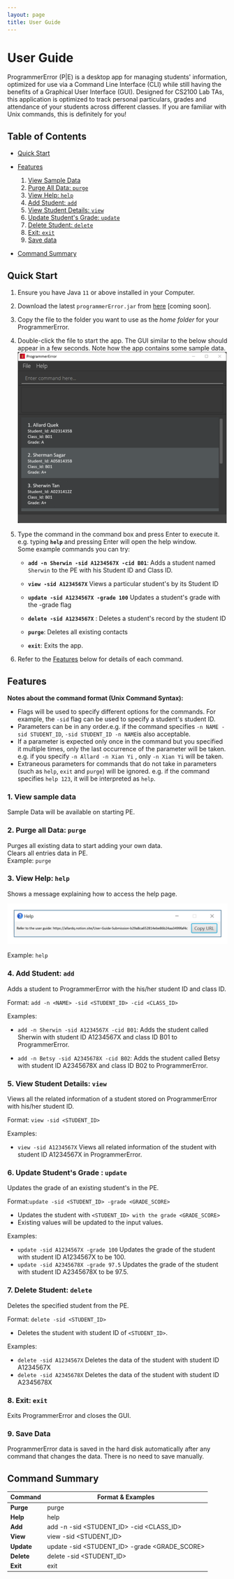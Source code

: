 ```yaml
---
layout: page
title: User Guide
---
```


# User Guide
ProgrammerError (P|E) is a desktop app for managing students' information, optimized for use via a Command Line Interface (CLI) while still having the benefits of a Graphical User Interface (GUI). Designed for CS2100 Lab TAs, this application is optimized to track personal particulars, grades and attendance of your students across different classes. If you are familiar with Unix commands, this is definitely for you!

## Table of Contents
- [Quick Start](#quick-start)
- [Features](#features)
  1. [View Sample Data](#view-sample-data)
  2. [Purge All Data: `purge`](#purge-all-data)
  3. [View Help: `help`](#view-help)
  4. [Add Student: `add`](#add-student)
  5. [View Student Details: `view`](#view-student)
  6. [Update Student's Grade: `update`](#update-student)
  7. [Delete Student: `delete`](#delete-student)
  8. [Exit: `exit`](#exit)
  9. [Save data](#save-data)

- [Command Summary](#command-summary)

## <a name="quick-start"></a>Quick Start
1. Ensure you have Java `11` or above installed in your Computer.

2. Download the latest `programmerError.jar` from [here](https://github.com/se-edu/addressbook-level3/releases) [coming soon].

3. Copy the file to the folder you want to use as the _home folder_ for your ProgrammerError.

4. Double-click the file to start the app. The GUI similar to the below should appear in a few seconds. Note how the app contains some sample data.<br>
   ![Ui](images/Ui.png)

5. Type the command in the command box and press Enter to execute it. e.g. typing **`help`** and pressing Enter will open the help window.<br>
   Some example commands you can try:

   * **`add -n Sherwin -sid A1234567X -cid B01`**: Adds a student named `Sherwin` to the PE with his Student ID and Class ID.

   * **`view -sid A1234567X`** Views a particular student's by its Student ID

   * **`update -sid A1234567X -grade 100`** Updates a student's grade with the -grade flag

   * **`delete -sid A1234567X`**  : Deletes a student's record by the student ID

   * **`purge`**: Deletes all existing contacts

   * **`exit`**: Exits the app.

6. Refer to the [Features](#features) below for details of each command.

## <a name="features"></a>Features

**Notes about the command format (Unix Command Syntax):**

- Flags will be used to specify different options for the commands. For example, the `-sid` flag can be used to specify a student's student ID.
- Parameters can be in any order.e.g. if the command specifies `-n NAME -sid STUDENT_ID`,
  `-sid STUDENT_ID -n NAME`is also acceptable.
- If a parameter is expected only once in the command but you specified it multiple times, only the last occurrence of the parameter will be taken. e.g. if you specify `-n Allard -n Xian Yi` , only `-n Xian Yi` will be taken.
- Extraneous parameters for commands that do not take in parameters (such as `help`, `exit` and `purge`) will be ignored. e.g. if the command specifies `help 123`, it will be interpreted as `help`.

### <a name="view-sample-data"></a>1. View sample data

Sample Data will be available on starting PE.

### <a name="purge-all-data"></a>2. Purge all Data: `purge`

Purges all existing data to start adding your own data. \
Clears all entries data in PE. \
Example: `purge`

### <a name="view-help"></a>3. View Help: `help`

Shows a message explaining how to access the help page.

![help message](images/helpMessage.png)

Example: `help`

### <a name="add-student"></a>4. Add Student: `add`

Adds a student to ProgrammerError with the his/her student ID and class ID.

Format: `add -n <NAME> -sid <STUDENT_ID> -cid <CLASS_ID>`

Examples:
- `add -n Sherwin -sid A1234567X -cid B01`: Adds the student called Sherwin with student ID A1234567X and class ID B01 to ProgrammerError.

- `add -n Betsy -sid A2345678X -cid B02`: Adds the student called Betsy with student ID A2345678X and class ID B02 to ProgrammerError.

### <a name="view-student"></a>5. View Student Details: `view`

Views all the related information of a student stored on ProgrammerError with his/her student ID.

Format: `view -sid <STUDENT_ID>`

Examples:

- `view -sid A1234567X` Views all related information of the student with student ID A1234567X in ProgrammerError.

### <a name="update-student"></a>6. Update Student's Grade : `update`

Updates the grade of an existing student's in the PE.

Format:`update -sid <STUDENT_ID> -grade <GRADE_SCORE>`

- Updates the student with `<STUDENT_ID> with the grade <GRADE_SCORE>`
- Existing values will be updated to the input values.

Examples:

- `update -sid A1234567X -grade 100` Updates the grade of the student with student ID A1234567X to be 100.
- `update -sid A2345678X -grade 97.5` Updates the grade of the student with student ID A2345678X to be 97.5.

### <a name="delete-student"></a>7. Delete Student: `delete`

Deletes the specified student from the PE.

Format: `delete -sid <STUDENT_ID>`

- Deletes the student with student ID of `<STUDENT_ID>`.

Examples:

- `delete -sid A1234567X` Deletes the data of the student with student ID A1234567X
- `delete -sid A2345678X` Deletes the data of the student with student ID A2345678X

### <a name="exit"></a>8. Exit: `exit`

Exits ProgrammerError and closes the GUI.

### <a name="save-data"></a>9. Save Data

ProgrammerError data is saved in the hard disk automatically after any command that changes the data. There is no need to save manually.

## <a name="command-summary"></a>Command Summary
Command | Format & Examples
--------| ----------------------
**Purge** | purge
**Help** | help
**Add** | add -n <NAME> -sid <STUDENT_ID> -cid <CLASS_ID>
**View** | view -sid <STUDENT_ID>
**Update** | update -sid <STUDENT_ID> -grade <GRADE_SCORE>
**Delete** | delete -sid <STUDENT_ID>
**Exit** | exit
